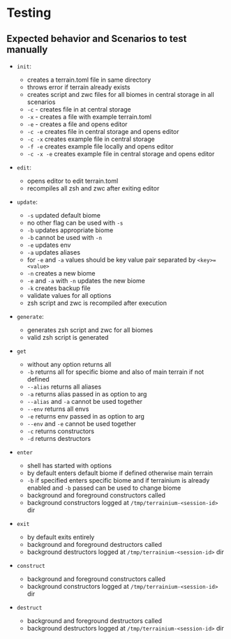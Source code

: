 # Testing

## Expected behavior and Scenarios to test manually

- `init`:

  - creates a terrain.toml file in same directory
  - throws error if terrain already exists
  - creates script and zwc files for all biomes in central storage in all scenarios
  - `-c` - creates file in at central storage
  - `-x` - creates a file with example terrain.toml
  - `-e` - creates a file and opens editor
  - `-c -e` creates file in central storage and opens editor
  - `-c -x` creates example file in central storage
  - `-f -e` creates example file locally and opens editor
  - `-c -x -e` creates example file in central storage and opens editor

- `edit`:

  - opens editor to edit terrain.toml
  - recompiles all zsh and zwc after exiting editor

- `update`:

  - `-s` updated default biome
  - no other flag can be used with `-s`
  - `-b` updates appropriate biome
  - `-b` cannot be used with `-n`
  - `-e` updates env
  - `-a` updates aliases
  - for `-e` and `-a` values should be key value pair separated by `<key>=<value>`
  - `-n` creates a new biome
  - `-e` and `-a` with `-n` updates the new biome
  - `-k` creates backup file
  - validate values for all options
  - zsh script and zwc is recompiled after execution

- `generate`:

  - generates zsh script and zwc for all biomes
  - valid zsh script is generated

- `get`

  - without any option returns all
  - `-b` returns all for specific biome and also of main terrain if not defined
  - `--alias` returns all aliases
  - `-a` returns alias passed in as option to arg
  - `--alias` and `-a` cannot be used together
  - `--env` returns all envs
  - `-e` returns env passed in as option to arg
  - `--env` and `-e` cannot be used together
  - `-c` returns constructors
  - `-d` returns destructors

- `enter`

  - shell has started with options
  - by default enters default biome if defined otherwise main terrain
  - `-b` if specified enters specific biome and if terrainium is already enabled
    and `-b` passed can be used to change biome
  - background and foreground constructors called
  - background constructors logged at `/tmp/terrainium-<session-id>` dir

- `exit`

  - by default exits entirely
  - background and foreground destructors called
  - background destructors logged at `/tmp/terrainium-<session-id>` dir

- `construct`

  - background and foreground constructors called
  - background constructors logged at `/tmp/terrainium-<session-id>` dir

- `destruct`
  - background and foreground destructors called
  - background destructors logged at `/tmp/terrainium-<session-id>` dir
